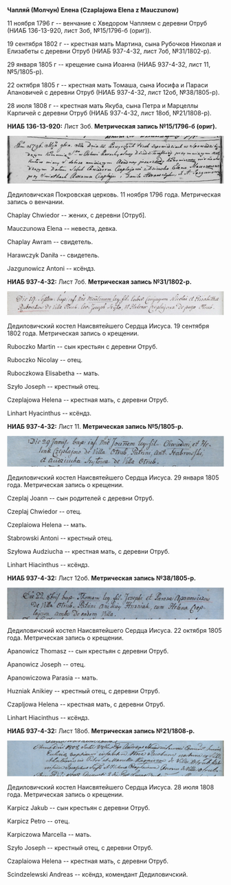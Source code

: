 **Чапляй (Молчун) Елена (Czaplajowa Elena z Mauczunow)**

11 ноября 1796 г -- венчание с Хведором Чапляем с деревни Отруб (НИАБ
136-13-920, лист 3об, №15/1796-б (ориг)).

19 сентября 1802 г -- крестная мать Мартина, сына Рубочков Николая и
Елизабеты с деревни Отруб (НИАБ 937-4-32, лист 7об, №31/1802-р).

29 января 1805 г -- крещение сына Иоанна (НИАБ 937-4-32, лист 11,
№5/1805-р).

22 октября 1805 г -- крестная мать Томаша, сына Иосифа и Параси
Апановичей с деревни Отруб (НИАБ 937-4-32, лист 12об, №38/1805-р).

28 июля 1808 г -- крестная мать Якуба, сына Петра и Марцеллы Карпичей с
деревни Отруб (НИАБ 937-4-32, лист 18об, №21/1808-р).

**НИАБ 136-13-920:** Лист 3об. **Метрическая запись №15/1796-б (ориг).**

![](./media/b7fe53173854a59f125644ccbc8d7fde823350f4.png)

Дедиловичская Покровская церковь. 11 ноября 1796 года. Метрическая
запись о венчании.

Chaplay Chwiedor -- жених, с деревни \[Отруб\].

Mauczunowa Elena -- невеста, девка.

Chaplay Awram -- свидетель.

Harawczyk Daniła -- свидетель.

Jazgunowicz Antoni -- ксёндз.

**НИАБ 937-4-32:** Лист 7об. **Метрическая запись №31/1802-р.**

![](./media/b26ee6cf205eb85320dfc10ef40cade1324894b1.png)

Дедиловичский костел Наисвятейшего Сердца Иисуса. 19 сентября 1802 года.
Метрическая запись о крещении.

Ruboсzko Martin -- сын крестьян с деревни Отруб.

Ruboсzko Nicolay -- отец.

Ruboсzkowa Elisabetha -- мать.

Szyło Joseph -- крестный отец.

Czeplajowa Helena -- крестная мать, с деревни Отруб.

Linhart Hyacinthus -- ксёндз.

**НИАБ 937-4-32:** Лист 11. **Метрическая запись №5/1805-р.**

![](./media/41f39dea6791f52f6ac61889d3a0bc8337ab695c.png)

Дедиловичский костел Наисвятейшего Сердца Иисуса. 29 января 1805 года.
Метрическая запись о крещении.

Czeplaj Joann -- сын родителей с деревни Отруб.

Czeplaj Chwiedor -- отец.

Czeplaiowa Helena -- мать.

Stabrowski Antoni -- крестный отец.

Szyłowa Audziucha -- крестная мать, с деревни Отруб.

Linhart Hiacinthus -- ксёндз.

**НИАБ 937-4-32:** Лист 12об. **Метрическая запись №38/1805-р.**

![](./media/3e3f0f920e5b126c668990eb452b7ce4c17ea652.png)

Дедиловичский костел Наисвятейшего Сердца Иисуса. 22 октября 1805 года.
Метрическая запись о крещении.

Apanowicz Thomasz -- сын крестьян с деревни Отруб.

Apanowicz Joseph -- отец.

Apanowiczowa Parasia -- мать.

Huzniak Anikiey -- крестный отец, с деревни Отруб.

Czapljowa Helena -- крестная мать, с деревни Отруб.

Linhart Hiacinthus -- ксёндз.

**НИАБ 937-4-32:** Лист 18об. **Метрическая запись №21/1808-р.**

![](./media/00c8b38ff6a5755a81fe90d6d3e464a064cee9cd.png)

Дедиловичский костел Наисвятейшего Сердца Иисуса. 28 июля 1808 года.
Метрическая запись о крещении.

Karpicz Jakub -- сын крестьян с деревни Отруб.

Karpicz Petro -- отец.

Karpiczowa Marcella -- мать.

Szyło Joseph -- крестный отец, с деревни Отруб.

Czaplaiowa Helena -- крестная мать, с деревни Отруб.

Scindzelewski Andreas -- ксёндз, комендант Дедиловичский.
